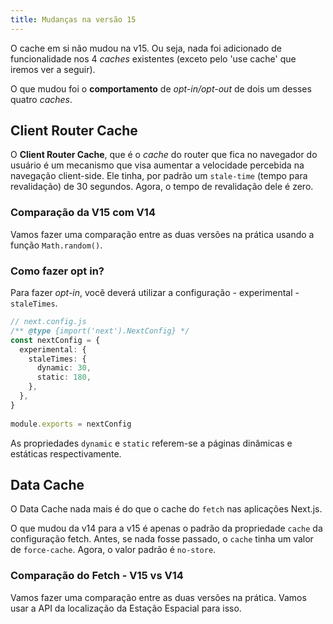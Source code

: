 ```yaml
---
title: Mudanças na versão 15
---
```


O cache em si não mudou na v15. Ou seja, nada foi adicionado de funcionalidade nos 4 *caches* existentes (exceto pelo 'use cache' que iremos ver a seguir).

O que mudou foi o **comportamento** de *opt-in/opt-out* de dois um desses quatro *caches*.

## Client Router Cache

O **Client Router Cache**, que é o *cache* do router que fica no navegador do usuário é um mecanismo que visa aumentar a velocidade percebida na navegação client-side. Ele tinha, por padrão um `stale-time` (tempo para revalidação) de 30 segundos. Agora, o tempo de revalidação dele é zero.

### Comparação da V15 com V14

Vamos fazer uma comparação entre as duas versões na prática usando a função `Math.random()`.

### Como fazer opt in?

Para fazer *opt-in*, você deverá utilizar a configuração - experimental - `staleTimes`.

```typescript
// next.config.js
/** @type {import('next').NextConfig} */
const nextConfig = {
  experimental: {
    staleTimes: {
      dynamic: 30,
      static: 180,
    },
  },
}
 
module.exports = nextConfig
```

As propriedades `dynamic` e `static` referem-se a páginas dinâmicas e estáticas respectivamente.

## Data Cache

O Data Cache nada mais é do que o cache do `fetch` nas aplicações Next.js.

O que mudou da v14 para a v15 é apenas o padrão da propriedade `cache` da configuração fetch. Antes, se nada fosse passado, o `cache` tinha um valor de `force-cache`. Agora, o valor padrão é `no-store`.

### Comparação do Fetch - V15 vs V14

Vamos fazer uma comparação entre as duas versões na prática. Vamos usar a API da localização da Estação Espacial para isso.

<!-- TODO - Finalizar -->